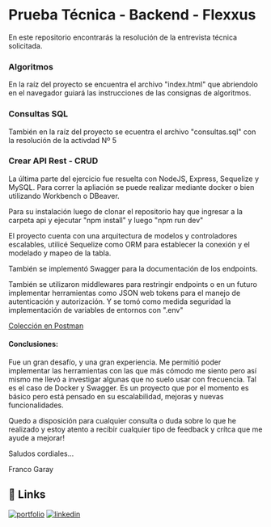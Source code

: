 # Prueba Técnica - Backend - Flexxus

En este repositorio encontrarás la resolución de la entrevista técnica solicitada.

### Algoritmos

En la raíz del proyecto se encuentra el archivo "index.html" que abriendolo en el navegador guiará las instrucciones de las consignas de algoritmos.

### Consultas SQL

También en la raíz del proyecto se ecuentra el archivo "consultas.sql" con la resolución de la activdad Nº 5

### Crear API Rest - CRUD

La última parte del ejercicio fue resuelta con NodeJS, Express, Sequelize y MySQL. Para correr la apliación se puede realizar mediante docker o bien utilizando Workbench o DBeaver.

Para su instalación luego de clonar el repositorio hay que ingresar a la carpeta api y ejecutar "npm install" y luego "npm run dev"

El proyecto cuenta con una arquitectura de modelos y controladores escalables, utilicé Sequelize como ORM para establecer la conexión y el modelado y mapeo de la tabla.

También se implementó Swagger para la documentación de los endpoints.

También se utilizaron middlewares para restringir endpoints o en un futuro implementar herramientas como JSON web tokens para el manejo de autenticación y autorización. Y se tomó como medida seguridad la implementación de variables de entornos con ".env"

[Colección en Postman](https://orange-crescent-139962.postman.co/workspace/Api-Emploid~f75e122d-c809-497d-a7be-9828e7809ac5/collection/19889899-4e2be180-7c6b-4392-897f-d581213846fc?action=share&creator=19889899)

#### Conclusiones:

Fue un gran desafío, y una gran experiencia. Me permitió poder implementar las herramientas con las que más cómodo me siento pero así mismo me llevó a investigar algunas que no suelo usar con frecuencia. Tal es el caso de Docker y Swagger. Es un proyecto que por el momento es básico pero está pensado en su escalabilidad, mejoras y nuevas funcionalidades.

Quedo a disposición para cualquier consulta o duda sobre lo que he realizado y estoy atento a recibir cualquier tipo de feedback y crítca que me ayude a mejorar!

Saludos cordiales...

Franco Garay

## 🔗 Links

[![portfolio](https://img.shields.io/badge/my_portfolio-000?style=for-the-badge&logo=ko-fi&logoColor=white)](https://francogaray.github.io/my-portfolio/)
[![linkedin](https://img.shields.io/badge/linkedin-0A66C2?style=for-the-badge&logo=linkedin&logoColor=white)](https://www.linkedin.com/in/francodavidgaray/)
